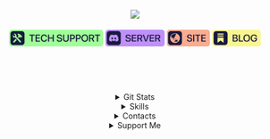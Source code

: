 <div align="center">
    <br>
    <img src="https://github.com/user-attachments/assets/a9de4e73-786b-4287-b91a-c7fbac6a7231" />
    <br><br>
    <a href="https://t.me/DXS_TechSupport_bot"><img src="https://github.com/Nighty3098/DevIcons/blob/main/badges/badges_TechSupport.png?raw=true" height="30px"/></a>
    <a href="https://discord.gg/tnHSEc2cZv"><img src="https://github.com/Nighty3098/DevIcons/blob/main/badges/badges_discord_server.png?raw=true" height="30px" /></a>  
    <a href="https://nighty3098.github.io/"><img src="https://github.com/Nighty3098/DevIcons/blob/main/badges/badges_Site.png?raw=true" height="30px" /></a>  
    <a href="https://dev.to/nighty3098"><img src="https://github.com/Nighty3098/DevIcons/blob/main/badges/badges_blog.png?raw=true" height="30px" /></a>
</div>

<br><br><br>

<details align="center">
	<summary>Git Stats</summary>
	<br>
	<img src="https://gh-readme-profile.vercel.app/api?username=nighty3098&bg_color=03121F&border_radius=8&title_color=81959F&icon_color=81959F&text_color=81959F&hide_border=true&hide=prs_merged,contributed&show=issues_closed" />
	<br>
	<img src="https://github-readme-stats.vercel.app/api/top-langs/?username=nighty3098&layout=compact&show_icons=true&bg_color=03121F&border_radius=8&title_color=81959F&icon_color=81959F&text_color=81959F&hide_border=true&langs_count=5&card_width=420px" />

</details>

<details align="center">
	<summary align="center">Skills</summary>
    <br><br>
    <div class="languages" align="center">
        <img src="https://github.com/Nighty3098/DevIcons/blob/main/badges/badges_typescript.png?raw=true" height="50px" />
        <img src="https://github.com/Nighty3098/DevIcons/blob/main/badges/badges_javascript.png?raw=true" height="50px" />
        <img src="https://github.com/Nighty3098/DevIcons/blob/main/badges/badges_html.png?raw=true" height="50px" />
        <img src="https://github.com/Nighty3098/DevIcons/blob/main/badges/badges_css.png?raw=true" height="50px" />
        <img src="https://github.com/Nighty3098/DevIcons/blob/main/badges/badges_cpp.png?raw=true" height="50px" />
        <img src="https://github.com/Nighty3098/DevIcons/blob/main/badges/badges_c.png?raw=true" height="50px" />
        <img src="https://github.com/Nighty3098/DevIcons/blob/main/badges/badges_python.png?raw=true" height="50px" />
        <img src="https://github.com/Nighty3098/DevIcons/blob/main/badges/badges_markdown.png?raw=true" height="50px" />
	<img src="https://github.com/Nighty3098/DevIcons/blob/main/badges/badges_bash.png?raw=true" height="50px" />
    </div>
    <br>
    <div class="tools" align="center">
	<img src="https://github.com/Nighty3098/DevIcons/blob/main/badges/badges_docker.png?raw=true" width="50px" />
        <img src="https://github.com/Nighty3098/DevIcons/blob/main/badges/badges_api.png?raw=true" height="50px" />
        <img src="https://github.com/Nighty3098/DevIcons/blob/main/badges/badges_sqlite.png?raw=true" height="50px" />
        <img src="https://github.com/Nighty3098/DevIcons/blob/main/badges/badges_qt.png?raw=true" height="50px" />
        <img src="https://github.com/Nighty3098/DevIcons/blob/main/badges/badges_git.png?raw=true" height="50px" />
        <img src="https://github.com/Nighty3098/DevIcons/blob/main/badges/badges_postman.png?raw=true" height="50px" />
    </div>
    <br><br>
</details>

<details align="center">
    <summary>Contacts</summary>
    <br><br>
    <a href="https://dev.to/nighty3098" target="blank"><img src="https://github.com/Nighty3098/DevIcons/blob/main/badges/badges_dev.png?raw=true" width="60px" style="margin: 10px;" /></a>
    <a href="https://t.me/Night3098" target="blank"><img src="https://github.com/Nighty3098/DevIcons/blob/main/badges/badges_telegram.png?raw=true" width="60px" style="margin: 10px;" /></a>
    <a href="https://discord.gg/#9707" target="blank"><img src="https://github.com/Nighty3098/DevIcons/blob/main/badges/badges_discord.png?raw=true" width="60px" style="margin: 10px;"/></a>
    <a href="https://www.reddit.com/user/DEVELOPER0x31/" target="blank"><img src="https://github.com/Nighty3098/DevIcons/blob/main/badges/badges_reddit.png?raw=true" width="60px" style="margin: 10px;"/></a>
    <a href="https://signal.me/#eu/XJMqmO9JXZQCwYJIpzjOS741ZnGsLYOQhGqMfpS4lB-8PTSQVmRAbqFIvOrepYiK" target="blank"><img src="https://github.com/Nighty3098/DevIcons/blob/main/badges/badges_signal.png?raw=true" width="60px" style="margin: 10px;"/></a>
    <br><br>
</details>

<details align="center">
    <summary>Support Me</summary>
    <br><br>
    <img src="https://raw.githubusercontent.com/Nighty3098/DevIcons/main/badges/badges_ton.png" width="60px"/><br>
    
`UQBz1zAJyn9j87nHPyAkmbOsjC6ag7gIwKIXpgAeCIv-YW3O`
    
</details>

